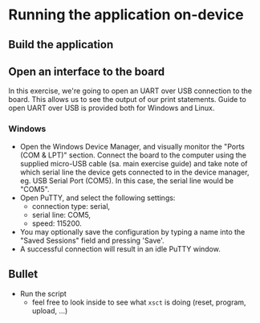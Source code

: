 # Running the application on-device

## Build the application

## Open an interface to the board
In this exercise, we're going to open an UART over USB connection to the board. This allows us to see the output of our print statements. Guide to open UART over USB is provided both for Windows and Linux.

### Windows
- Open the Windows Device Manager, and visually monitor the "Ports (COM & LPT)" section. Connect the board to the computer using the supplied micro-USB cable (sa. main exercise guide) and take note of which serial line the device gets connected to in the device manager, eg. USB Serial Port (COM5). In this case, the serial line would be "COM5".
- Open PuTTY, and select the following settings:
    * connection type: serial,
    * serial line: COM5,
    * speed: 115200.
- You may optionally save the configuration by typing a name into the "Saved Sessions" field and pressing 'Save'.
- A successful connection will result in an idle PuTTY window.

## Bullet
- Run the script
    * feel free to look inside to see what `xsct` is doing (reset, program, upload, ...)

